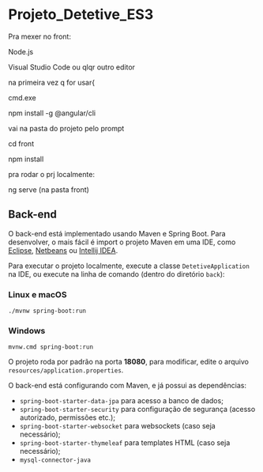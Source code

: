 # Projeto_Detetive_ES3

Pra mexer no front:

Node.js

Visual Studio Code ou qlqr outro editor

na primeira vez q for usar{

cmd.exe

npm install -g @angular/cli

vai na pasta do projeto pelo prompt

cd front

npm install


pra rodar o prj localmente:

ng serve (na pasta front)

## Back-end

O back-end está implementado usando Maven e Spring Boot. Para desenvolver, o mais fácil é import o projeto Maven em uma IDE, como [Eclipse](https://eclipse.org/), [Netbeans](https://netbeans.org) ou [Intellij IDEA](https://www.jetbrains.com/idea/).

Para executar o projeto localmente, execute a classe `DetetiveApplication` na IDE, ou execute na linha de comando (dentro do diretório `back`):

### Linux e macOS

	./mvnw spring-boot:run

### Windows

	mvnw.cmd spring-boot:run

O projeto roda por padrão na porta **18080**, para modificar, edite o arquivo `resources/application.properties`.

O back-end está configurando com Maven, e já possui as dependências:

- `spring-boot-starter-data-jpa` para acesso a banco de dados;
- `spring-boot-starter-security` para configuração de segurança (acesso autorizado, permissões etc.);
- `spring-boot-starter-websocket` para websockets (caso seja necessário);
- `spring-boot-starter-thymeleaf` para templates HTML (caso seja necessário);
- `mysql-connector-java`